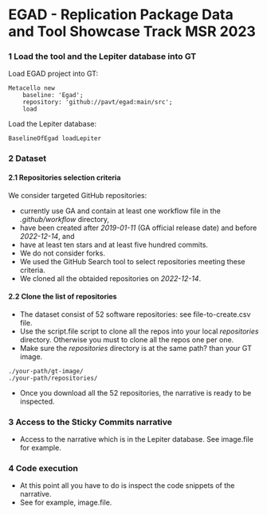 # EGAD - Replication Package Data and Tool Showcase Track MSR 2023

### 1 Load the tool and the Lepiter database into GT

Load EGAD project into GT:
```
Metacello new
	baseline: 'Egad';
	repository: 'github://pavt/egad:main/src';
	load
```

Load the Lepiter database:
```
BaselineOfEgad loadLepiter
```

### 2 Dataset

#### 2.1 Repositories selection criteria

We consider targeted GitHub repositories: 
- currently use GA and contain at least one workflow file in the *.github/workflow* directory,
- have been created  after *2019-01-11* (GA official release date)  and before *2022-12-14*, and 
- have at least ten stars and at least five hundred commits. 
- We do not consider forks. 
- We used the GitHub Search tool to select repositories meeting these criteria. 
- We cloned all the obtaided repositories on *2022-12-14*. 

#### 2.2 Clone the list of repositories

- The dataset consist of 52 software repositories: see file-to-create.csv file.
- Use the script.file script to clone all the repos into your local *repositories* directory. Otherwise you must to clone all the repos one per one.
- Make sure the *repositories* directory is at the same path? than your GT image.
```
./your-path/gt-image/
./your-path/repositories/
```

- Once you download all the 52 repositories, the narrative is ready to be inspected.

### 3 Access to the Sticky Commits narrative

-  Access to the narrative which is in the Lepiter database. See image.file for example.

### 4 Code execution
- At this point all you have to do is inspect the code snippets of the narrative.
- See for example, image.file.
